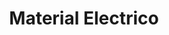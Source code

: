 ---
title: "Material Electrico"
url: /toluca-de-lerdo/material-electrico-calle-presa-la-angostura/
shop: electrónica
---